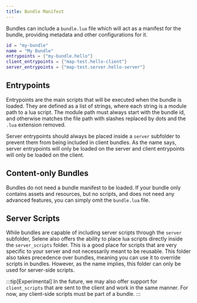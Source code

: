 ```yaml
---
title: Bundle Manifest
---
```


Bundles can include a `bundle.lua` file which will act as a manifest for the bundle, providing metadata and other configurations for it.

```lua
id = "my-bundle"
name = "My Bundle"
entrypoints = {"my-bundle.hello"}
client_entrypoints = {"map-test.hello-client"}
server_entrypoints = {"map-test.server.hello-server"}
```

## Entrypoints

Entrypoints are the main scripts that will be executed when the bundle is loaded. They are defined as a list of strings, where each string is a module path to a lua script. The module path must always start with the bundle id, and otherwise matches the file path with slashes replaced by dots and the `.lua` extension removed.

Server entrypoints should always be placed inside a `server` subfolder to prevent them from being included in client bundles. As the name says, server entrypoints will only be loaded on the server and client entrypoints will only be loaded on the client.

## Content-only Bundles

Bundles do not need a bundle manifest to be loaded. If your bundle only contains assets and resources, but no scripts, and does not need any advanced features, you can simply omit the `bundle.lua` file.

## Server Scripts

While bundles are capable of including server scripts through the `server` subfolder, Selene also offers the ability to place lua scripts directly inside the `server_scripts` folder. This is a good place for scripts that are very specific to your server and not necessarily meant to be reusable. This folder also takes precedence over bundles, meaning you can use it to override scripts in bundles. However, as the name implies, this folder can only be used for server-side scripts. 

:::tip[Experimental]
In the future, we may also offer support for `client_scripts` that are sent to the client and work in the same manner. For now, any client-side scripts must be part of a bundle.
:::